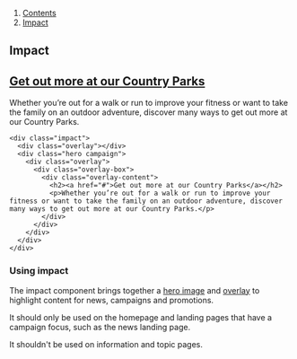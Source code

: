 <div class="breadcrumbs">
  <ol>
    <li><a href="/docs/core/contents">Contents</a></li>
    <li><a href="#">Impact</a></li>
  </ol>
</div>

## Impact

<div class="impact">
  <div class="overlay"></div>
  <div class="hero campaign">
    <div class="overlay">
      <div class="overlay-box">
        <div class="overlay-content">
          <h2><a href="#">Get out more at our Country Parks</a></h2>
          <p>Whether you’re out for a walk or run to improve your fitness or want to take the family on an outdoor adventure, discover many ways to get out more at our Country Parks.</p>
        </div>
      </div>
    </div>
  </div>
</div>

    <div class="impact">
      <div class="overlay"></div>
      <div class="hero campaign">
        <div class="overlay">
          <div class="overlay-box">
            <div class="overlay-content">
              <h2><a href="#">Get out more at our Country Parks</a></h2>
              <p>Whether you’re out for a walk or run to improve your fitness or want to take the family on an outdoor adventure, discover many ways to get out more at our Country Parks.</p>
            </div>
          </div>
        </div>
      </div>
    </div>

### Using impact

The impact component brings together a <a href="/docs/core/elements/hero">hero image</a> and <a href="/docs/core/elements/overlay">overlay</a> to highlight content for news, campaigns and promotions.

It should only be used on the homepage and landing pages that have a campaign focus, such as the news landing page.

It shouldn't be used on information and topic pages.
